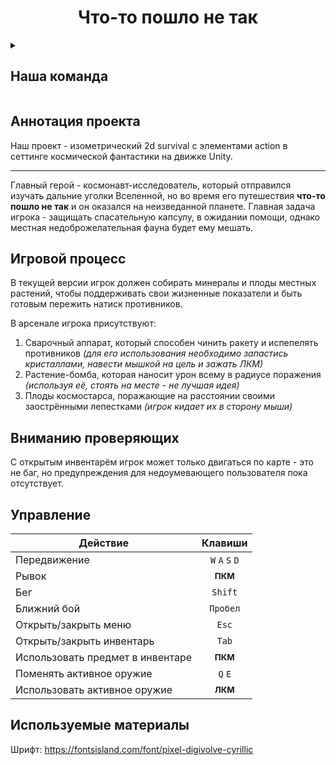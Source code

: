 **<h1 align=center>** Что-то пошло не так **</h1>**

<details><summary>

## Наша команда
</summary>

### 2 курс
- **[2.10 Мовчан Егор Витальевич](//vk.com/id482719585 "Капитан команды")**
- [2.10 Шпуганич Алексей Алексеевич](//vk.com/id360725829 "Правая рука капитана")
- [2.11 Леончик Станислав Константинович](//vk.com/steveleonchik "Мастер над UI")

### 1 курс
- [1.11 Амрахова Амалия Ифтихаровна](//vk.com/kss_kss_ksssss "Лучший художник в галактике")
- [1.11 Деркунский Егор Александрович](//vk.com/cho_pinguesh "Разнорабочий")
- [1.10 Архипов Георгий Андреевич](//vk.com/tupavolkokot "Главный тестировщик")
- [1.10 Саяпин Александр Игоревич](//vk.com/trcmkr "Гений музыкальной мысли")
</details>

## Аннотация проекта
Наш проект - изометрический 2d survival с элементами action в сеттинге космической фантастики на движке Unity.
_______

Главный герой - космонавт-исследователь, который отправился изучать дальние уголки Вселенной, но во время его путешествия **что-то пошло не так** и он оказался на неизведанной планете. Главная задача игрока - защищать спасательную капсулу, в ожидании помощи, однако местная недоброжелательная фауна будет ему мешать.

## Игровой процесс
В текущей версии игрок должен собирать минералы и плоды местных растений, чтобы поддерживать свои жизненные показатели и быть готовым пережить натиск противников.

В арсенале игрока присутствуют:
1. Сварочный аппарат, который способен чинить ракету и испепелять противников 
<em>(для его использования необходимо запастись кристаллами, навести мышкой на цель и зажать ЛКМ)</em>
2. Растение-бомба, которая наносит урон всему в радиусе поражения 
<em>(используя её, стоять на месте - не лучшая идея)</em>
3. Плоды космостарса, поражающие на расстоянии своими заострёнными лепестками 
<em>(игрок кидает их в сторону мыши)</em>

## Вниманию проверяющих
С открытым инвентарём игрок может только двигаться по карте - это не баг, но предупреждения для недоумевающего пользователя пока отсутствует.

## Управление
| Действие  | Клавиши |
| --- | :---: |
| Передвижение  | `W` `A` `S` `D` |
| Рывок  | **<sub>ПКМ</sub>** |
| Бег  | `Shift` |
| Ближний бой  | `Пробел` |
| Открыть/закрыть меню  | `Esc` |
| Открыть/закрыть инвентарь  | `Tab` |
| Использовать предмет в инвентаре  | **<sub>ПКМ</sub>** |
| Поменять активное оружие  | `Q` `E` |
| Использовать активное оружие  | **<sub>ЛКМ</sub>** |

## Используемые материалы
Шрифт: https://fontsisland.com/font/pixel-digivolve-cyrillic
